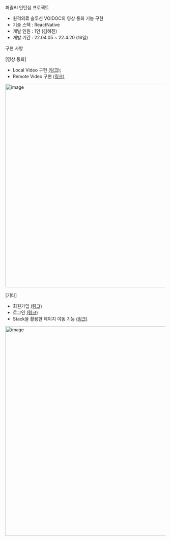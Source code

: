 퍼즐AI 인턴십 프로젝트
- 원격의료 솔루션 VOIDOC의 영상 통화 기능 구현
- 기술 스택 : ReactNative
- 개발 인원 : 1인 (김혜진)
- 개발 기간 : 22.04.05 ~ 22.4.20 (16일)

구현 사항

[영상 통화]
- Local Video 구현 [(링크)](https://github.com/hyejin30/WebRTC-APPLICATION-Frontend/pull/7);
- Remote Video 구현 [(링크)](https://github.com/hyejin30/WebRTC-APPLICATION-Frontend/pull/8)

<img width="638" alt="image" src="https://user-images.githubusercontent.com/98295004/212881958-a7311611-9339-4553-bf38-e82fa4adcfc8.png">

[기타]
- 회원가입 [(링크)](https://github.com/hyejin30/WebRTC-APPLICATION-Frontend/pull/1)
- 로그인 [(링크)](https://github.com/hyejin30/WebRTC-APPLICATION-Frontend/pull/4)
- Stack을 활용한 페이지 이동 기능 [(링크)](https://github.com/hyejin30/WebRTC-APPLICATION-Frontend/pull/6)

<img width="657" alt="image" src="https://user-images.githubusercontent.com/98295004/212882461-524ff721-fb02-4ef5-a5c9-c9dbb19d574e.png">

